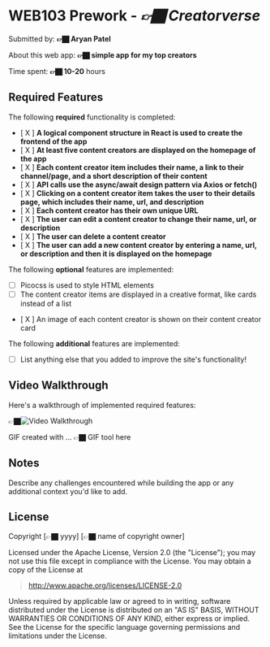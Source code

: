 # WEB103 Prework - *👉🏿 Creatorverse*

Submitted by: **👉🏿 Aryan Patel**

About this web app: **👉🏿 simple app for my top creators**

Time spent: **👉🏿 10-20** hours

## Required Features

The following **required** functionality is completed:

<!-- 👉🏿👉🏿👉🏿 Make sure to check off completed functionality below -->
- [ X ] **A logical component structure in React is used to create the frontend of the app**
- [ X ] **At least five content creators are displayed on the homepage of the app**
- [ X ] **Each content creator item includes their name, a link to their channel/page, and a short description of their content**
- [ X ] **API calls use the async/await design pattern via Axios or fetch()**
- [ X ] **Clicking on a content creator item takes the user to their details page, which includes their name, url, and description**
- [ X ] **Each content creator has their own unique URL**
- [ X ] **The user can edit a content creator to change their name, url, or description**
- [ X ] **The user can delete a content creator**
- [ X ] **The user can add a new content creator by entering a name, url, or description and then it is displayed on the homepage**

The following **optional** features are implemented:

- [ ] Picocss is used to style HTML elements
- [ ] The content creator items are displayed in a creative format, like cards instead of a list
- [ X ] An image of each content creator is shown on their content creator card

The following **additional** features are implemented:

* [ ] List anything else that you added to improve the site's functionality!

## Video Walkthrough

Here's a walkthrough of implemented required features:

👉🏿<img src='https://i.imgur.com/bYGwgbg.gif' title='Video Walkthrough' width='' alt='Video Walkthrough' />

<!-- Replace this with whatever GIF tool you used! -->
GIF created with ...  👉🏿 GIF tool here
<!-- Recommended tools:
[Kap](https://getkap.co/) for macOS
[ScreenToGif](https://www.screentogif.com/) for Windows
[peek](https://github.com/phw/peek) for Linux. -->

## Notes

Describe any challenges encountered while building the app or any additional context you'd like to add.

## License

Copyright [👉🏿 yyyy] [👉🏿 name of copyright owner]

Licensed under the Apache License, Version 2.0 (the "License"); you may not use this file except in compliance with the License. You may obtain a copy of the License at

> http://www.apache.org/licenses/LICENSE-2.0

Unless required by applicable law or agreed to in writing, software distributed under the License is distributed on an "AS IS" BASIS, WITHOUT WARRANTIES OR CONDITIONS OF ANY KIND, either express or implied. See the License for the specific language governing permissions and limitations under the License.
